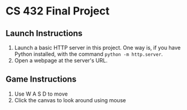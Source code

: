 # CS 432 Final Project
## Launch Instructions
1.  Launch a basic HTTP server in this project. One way is, if you have Python installed, with the command `python -m http.server`.
2.  Open a webpage at the server's URL.

## Game Instructions
1.  Use W A S D to move
2.  Click the canvas to look around using mouse